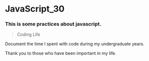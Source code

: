 # JavaScript_30
### This is some practices about javascript.

> Coding Life


Document the time I spent with code during my undergraduate years.

Thank you to those who have been important in my life.




